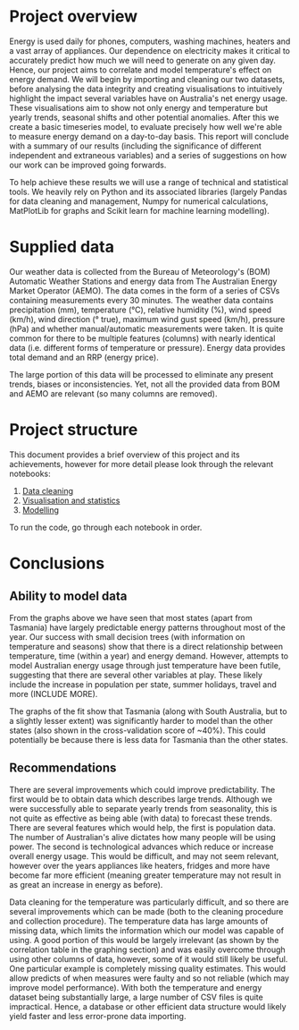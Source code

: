 # Project overview
Energy is used daily for phones, computers, washing machines, heaters and a vast array of appliances.
Our dependence on electricity makes it critical to accurately predict how much we will need to generate on any given day.
Hence, our project aims to correlate and model temperature's effect on energy demand.
We will begin by importing and cleaning our two datasets, before analysing the data integrity and creating visualisations to intuitively highlight the impact several variables have on Australia's net energy usage.
These visualisations aim to show not only energy and temperature but yearly trends, seasonal shifts and other potential anomalies.
After this we create a basic timeseries model, to evaluate precisely how well we're able to measure energy demand on a day-to-day basis.
This report will conclude with a summary of our results (including the significance of different independent and extraneous variables) and a series of suggestions on how our work can be improved going forwards.

To help achieve these results we will use a range of technical and statistical tools.
We heavily rely on Python and its associated libraries (largely Pandas for data cleaning and management, Numpy for numerical calculations, MatPlotLib for graphs and Scikit learn for machine learning modelling).

# Supplied data
Our weather data is collected from the Bureau of Meteorology's (BOM) Automatic Weather Stations and energy data from The Australian Energy Market Operator (AEMO).
The data comes in the form of a series of CSVs containing measurements every 30 minutes.
The weather data contains precipitation (mm), temperature (°C), relative humidity (%), wind speed (km/h), wind direction (° true), maximum wind gust speed (km/h), pressure (hPa) and whether manual/automatic measurements were taken.
It is quite common for there to be multiple features (columns) with nearly identical data (i.e. different forms of temperature or pressure).
Energy data provides total demand and an RRP (energy price).

The large portion of this data will be processed to eliminate any present trends, biases or inconsistencies. Yet, not all the provided data from BOM and AEMO are relevant (so many columns are removed).

# Project structure
This document provides a brief overview of this project and its achievements, however for more detail please look through the relevant notebooks:
1. [Data cleaning](src/Data.ipynb)
2. [Visualisation and statistics](src/Graphs%20and%20Stats.ipynb)
3. [Modelling](src/Modelling.ipynb)

To run the code, go through each notebook in order.

# Conclusions
## Ability to model data
From the graphs above we have seen that most states (apart from Tasmania) have largely predictable energy patterns throughout most of the year.
Our success with small decision trees (with information on temperature and seasons) show that there is a direct relationship between temperature, time (within a year) and energy demand.
However, attempts to model Australian energy usage through just temperature have been futile, suggesting that there are several other variables at play.
These likely include the increase in population per state, summer holidays, travel and more (INCLUDE MORE).

The graphs of the fit show that Tasmania (along with South Australia, but to a slightly lesser extent) was significantly harder to model than the other states (also shown in the cross-validation score of ~40%).
This could potentially be because there is less data for Tasmania than the other states.

## Recommendations
There are several improvements which could improve predictability.
The first would be to obtain data which describes large trends.
Although we were successfully able to separate yearly trends from seasonality, this is not quite as effective as being able (with data) to forecast these trends.
There are several features which would help, the first is population data.
The number of Australian's alive dictates how many people will be using power.
The second is technological advances which reduce or increase overall energy usage.
This would be difficult, and may not seem relevant, however over the years appliances like heaters, fridges and more have become far more efficient (meaning greater temperature may not result in as great an increase in energy as before).

Data cleaning for the temperature was particularly difficult, and so there are several improvements which can be made (both to the cleaning procedure and collection procedure).
The temperature data has large amounts of missing data, which limits the information which our model was capable of using.
A good portion of this would be largely irrelevant (as shown by the correlation table in the graphing section) and was easily overcome through using other columns of data, however, some of it would still likely be useful.
One particular example is completely missing quality estimates.
This would allow predicts of when measures were faulty and so not reliable (which may improve model performance).
With both the temperature and energy dataset being substantially large, a large number of CSV files is quite impractical.
Hence, a database or other efficient data structure would likely yield faster and less error-prone data importing.